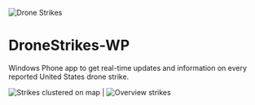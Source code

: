![Drone Strikes](http://cdn.marketplaceimages.windowsphone.com/v8/images/88f217c6-9c47-42fb-8bf2-a917e8597e7e?imageType=ws_icon_large)

DroneStrikes-WP
===============

Windows Phone app to get real-time updates and information on every reported United States drone strike.

![Strikes clustered on map](http://cdn.marketplaceimages.windowsphone.com/v8/images/04b14724-e487-42b8-bd5f-96ae6a4c7402?imageType=ws_screenshot_large&rotation=0) | ![Overview strikes](http://cdn.marketplaceimages.windowsphone.com/v8/images/59fbd0fa-af6c-4d2d-a673-9d8a019b1fc1?imageType=ws_screenshot_large&rotation=0)

